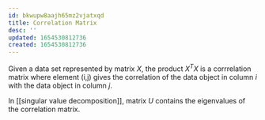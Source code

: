 ```yaml
---
id: bkwupw8aajh65mz2vjatxqd
title: Correlation Matrix
desc: ''
updated: 1654530812736
created: 1654530812736
---
```

Given a data set represented by matrix $X$, the product $X^TX$ is a corrrelation matrix where element (i,j) gives the correlation of the data object in column $i$ with the data object in column $j$.

In [[singular value decomposition]], matrix $U$ contains the eigenvalues of the correlation matrix.
